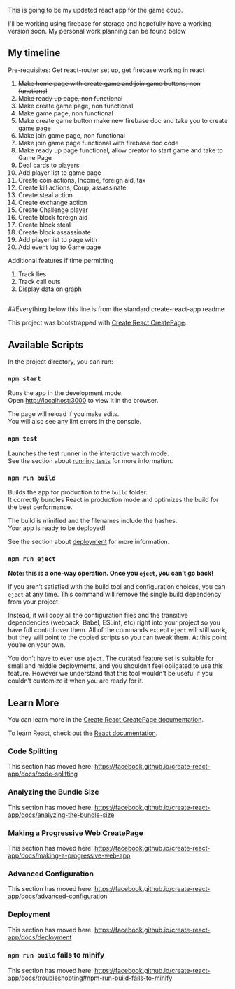 This is going to be my updated react app for the game coup.

I'll be working using firebase for storage and hopefully have a working version soon. My personal work planning can be found below


## My timeline
Pre-requisites: Get react-router set up, get firebase working in react 
1. ~~Make home page with create game and join game buttons, non functional~~
2. ~~Make ready up page, non functional~~
2. Make create game page, non functional
3. Make game page, non functional
4. Make create game button make new firebase doc and take you to create game page
5. Make join game page, non functional
6. Make join game page functional with firebase doc code
7. Make ready up page functional, allow creator to start game and take to Game Page
8. Deal cards to players
9. Add player list to game page
10. Create coin actions, Income, foreign aid, tax
11. Create kill actions, Coup, assassinate
12. Create steal action
13. Create exchange action
14. Create Challenge player 
15. Create block foreign aid
16. Create block steal
17. Create block assassinate
18. Add player list to page with 
19. Add event log to Game page

Additional features if time permitting
1. Track lies
2. Track call outs
3. Display data on graph


##
##Everything below this line is from the standard create-react-app readme



This project was bootstrapped with [Create React CreatePage](https://github.com/facebook/create-react-app).

## Available Scripts

In the project directory, you can run:

### `npm start`

Runs the app in the development mode.<br />
Open [http://localhost:3000](http://localhost:3000) to view it in the browser.

The page will reload if you make edits.<br />
You will also see any lint errors in the console.

### `npm test`

Launches the test runner in the interactive watch mode.<br />
See the section about [running tests](https://facebook.github.io/create-react-app/docs/running-tests) for more information.

### `npm run build`

Builds the app for production to the `build` folder.<br />
It correctly bundles React in production mode and optimizes the build for the best performance.

The build is minified and the filenames include the hashes.<br />
Your app is ready to be deployed!

See the section about [deployment](https://facebook.github.io/create-react-app/docs/deployment) for more information.

### `npm run eject`

**Note: this is a one-way operation. Once you `eject`, you can’t go back!**

If you aren’t satisfied with the build tool and configuration choices, you can `eject` at any time. This command will remove the single build dependency from your project.

Instead, it will copy all the configuration files and the transitive dependencies (webpack, Babel, ESLint, etc) right into your project so you have full control over them. All of the commands except `eject` will still work, but they will point to the copied scripts so you can tweak them. At this point you’re on your own.

You don’t have to ever use `eject`. The curated feature set is suitable for small and middle deployments, and you shouldn’t feel obligated to use this feature. However we understand that this tool wouldn’t be useful if you couldn’t customize it when you are ready for it.

## Learn More

You can learn more in the [Create React CreatePage documentation](https://facebook.github.io/create-react-app/docs/getting-started).

To learn React, check out the [React documentation](https://reactjs.org/).

### Code Splitting

This section has moved here: https://facebook.github.io/create-react-app/docs/code-splitting

### Analyzing the Bundle Size

This section has moved here: https://facebook.github.io/create-react-app/docs/analyzing-the-bundle-size

### Making a Progressive Web CreatePage

This section has moved here: https://facebook.github.io/create-react-app/docs/making-a-progressive-web-app

### Advanced Configuration

This section has moved here: https://facebook.github.io/create-react-app/docs/advanced-configuration

### Deployment

This section has moved here: https://facebook.github.io/create-react-app/docs/deployment

### `npm run build` fails to minify

This section has moved here: https://facebook.github.io/create-react-app/docs/troubleshooting#npm-run-build-fails-to-minify
